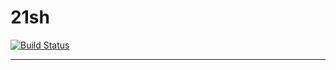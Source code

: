 # 21sh

[![Build Status](https://travis-ci.org/jjaniec/21sh.svg?branch=develop)](https://travis-ci.org/jjaniec/21sh)

---
